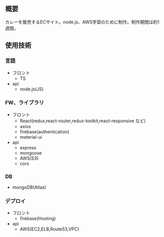 ## 概要
カレーを販売するECサイト。node.js、AWS学習のために制作。制作期間は約1週間。
## 使用技術
### 言語

- フロント
  - TS
- api
  - node.js(JS)

### FW、ライブラリ

- フロント
  - React(redux,react-router,redux-toolkit,react-responsive など)
  - axios
  - firebase(authentication)
  - material-ui
- api
  - express
  - mongoose
  - AWS(S3)
  - cors

### DB

- mongoDB(Atlas)

### デプロイ

- フロント
  - firebase(Hosting)
- api
  - AWS(EC2,ELB,Route53,VPC)
